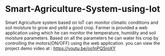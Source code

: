 # Smart-Agriculture-System-using-Iot

Smart Agriculture system based on IoT can monitor climatic conditions and soil moisture to grow and yeild a good crop. Farmer is provided a web application using which he can monitor the temperature, humidity and soil moisture parameters. Based on all the parameters he can water his crop by controlling the motors(ON/OFF) using the web application. you can view the project demo video at : https://youtu.be/oo1nPQSroXY

